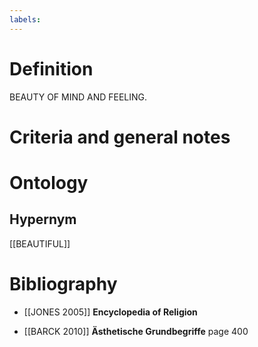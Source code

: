 ```yaml
---
labels: 
---
```


# Definition
BEAUTY OF MIND AND FEELING.
# Criteria and general notes
# Ontology

## Hypernym
[[BEAUTIFUL]]
# Bibliography
- [[JONES 2005]]
**Encyclopedia of Religion** 

- [[BARCK 2010]]
**Ästhetische Grundbegriffe** page 400
